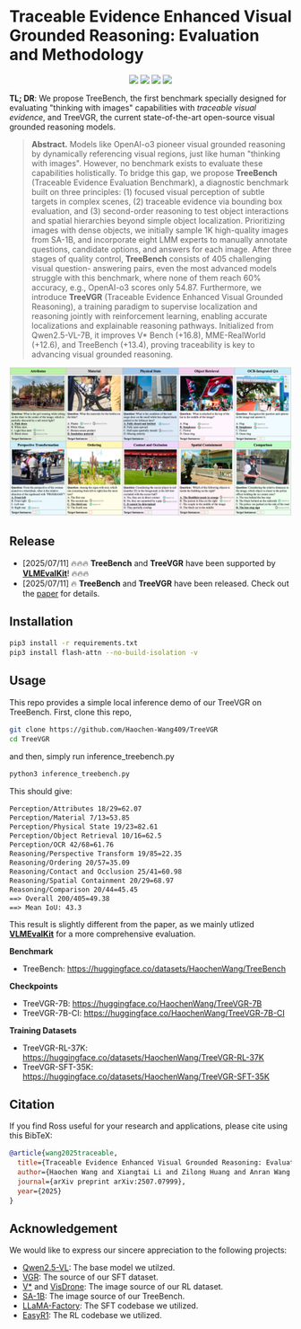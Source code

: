 # Traceable Evidence Enhanced Visual Grounded Reasoning: Evaluation and Methodology

<p align="center">
  <a href="https://arxiv.org/abs/2507.07999">
    <img src="https://img.shields.io/badge/arXiv-Tech Report-red"></a>
  <a href="https://huggingface.co/datasets/HaochenWang/TreeBench">
    <img src="https://img.shields.io/badge/TreeBench-HuggingFace-orange"></a>
  <a href="https://huggingface.co/HaochenWang/TreeVGR-7B">
    <img src="https://img.shields.io/badge/TreeVGR-HuggingFace-yellow"></a>
  <a href="LICENSE">
    <img src="https://img.shields.io/badge/License-Apache2.0-blue"></a>
</p>

**TL; DR**: We propose TreeBench, the first benchmark specially designed for evaluating "thinking with images" capabilities with *traceable visual evidence*, and TreeVGR, the current state-of-the-art open-source visual grounded reasoning models.

> **Abstract.** Models like OpenAI-o3 pioneer visual grounded reasoning by dynamically referencing visual regions,
> just like human "thinking with images". However, no benchmark exists to evaluate these capabilities
> holistically. To bridge this gap, we propose **TreeBench** (Traceable Evidence Evaluation Benchmark),
> a diagnostic benchmark built on three principles: (1) focused visual perception of subtle targets in
> complex scenes, (2) traceable evidence via bounding box evaluation, and (3) second-order reasoning
> to test object interactions and spatial hierarchies beyond simple object localization. Prioritizing
> images with dense objects, we initially sample 1K high-quality images from SA-1B, and incorporate
> eight LMM experts to manually annotate questions, candidate options, and answers for each
> image. After three stages of quality control, **TreeBench** consists of 405 challenging visual question-
> answering pairs, even the most advanced models struggle with this benchmark, where none of
> them reach 60% accuracy, e.g., OpenAI-o3 scores only 54.87. Furthermore, we introduce **TreeVGR**
> (Traceable Evidence Enhanced Visual Grounded Reasoning), a training paradigm to supervise
> localization and reasoning jointly with reinforcement learning, enabling accurate localizations and
> explainable reasoning pathways. Initialized from Qwen2.5-VL-7B, it improves V* Bench (+16.8),
> MME-RealWorld (+12.6), and TreeBench (+13.4), proving traceability is key to advancing visual
> grounded reasoning.

![](./assets/treebench.png)

## Release

- [2025/07/11] 🔥🔥🔥 **TreeBench** and **TreeVGR** have been supported by [**VLMEvalKit**](https://github.com/open-compass/VLMEvalKit)! 🔥🔥🔥
- [2025/07/11] 🔥 **TreeBench** and **TreeVGR** have been released. Check out the [paper](https://arxiv.org/pdf/TBD) for details.


## Installation

```bash
pip3 install -r requirements.txt
pip3 install flash-attn --no-build-isolation -v
```

## Usage

This repo provides a simple local inference demo of our TreeVGR on TreeBench. First, clone this repo,
```bash
git clone https://github.com/Haochen-Wang409/TreeVGR
cd TreeVGR
```
and then, simply run inference_treebench.py
```bash
python3 inference_treebench.py
```

This should give:
```
Perception/Attributes 18/29=62.07
Perception/Material 7/13=53.85
Perception/Physical State 19/23=82.61
Perception/Object Retrieval 10/16=62.5
Perception/OCR 42/68=61.76
Reasoning/Perspective Transform 19/85=22.35
Reasoning/Ordering 20/57=35.09
Reasoning/Contact and Occlusion 25/41=60.98
Reasoning/Spatial Containment 20/29=68.97
Reasoning/Comparison 20/44=45.45
==> Overall 200/405=49.38
==> Mean IoU: 43.3
```
This result is slightly different from the paper, as we mainly utlized [**VLMEvalKit**](https://github.com/open-compass/VLMEvalKit) for a more comprehensive evaluation.

**Benchmark**
- TreeBench: https://huggingface.co/datasets/HaochenWang/TreeBench

**Checkpoints**
- TreeVGR-7B: https://huggingface.co/HaochenWang/TreeVGR-7B
- TreeVGR-7B-CI: https://huggingface.co/HaochenWang/TreeVGR-7B-CI

**Training Datasets**
- TreeVGR-RL-37K: https://huggingface.co/datasets/HaochenWang/TreeVGR-RL-37K
- TreeVGR-SFT-35K: https://huggingface.co/datasets/HaochenWang/TreeVGR-SFT-35K

## Citation

If you find Ross useful for your research and applications, please cite using this BibTeX:
```bibtex
@article{wang2025traceable,
  title={Traceable Evidence Enhanced Visual Grounded Reasoning: Evaluation and Methodology},
  author={Haochen Wang and Xiangtai Li and Zilong Huang and Anran Wang and Jiacong Wang and Tao Zhang and Jiani Zheng and Sule Bai and Zijian Kang and Jiashi Feng and Zhuochen Wang and Zhaoxiang Zhang},
  journal={arXiv preprint arXiv:2507.07999},
  year={2025}
}
```

## Acknowledgement
We would like to express our sincere appreciation to the following projects:
- [Qwen2.5-VL](https://github.com/QwenLM/Qwen2.5-VL): The base model we utilzed.
- [VGR](https://huggingface.co/datasets/BytedanceDouyinContent/VGR): The source of our SFT dataset.
- [V*](https://github.com/penghao-wu/vstar) and [VisDrone](https://github.com/VisDrone/VisDrone-Dataset): The image source of our RL dataset.
- [SA-1B](https://ai.meta.com/datasets/segment-anything/): The image source of our TreeBench.
- [LLaMA-Factory](https://github.com/hiyouga/LLaMA-Factory): The SFT codebase we utilized.
- [EasyR1](https://github.com/hiyouga/EasyR1): The RL codebase we utilized.
